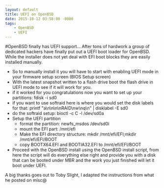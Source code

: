 ```yaml
---
layout: default
title: UEFI on OpenBSD
date: 2015-10-12 03:58:00 -0000
tags: 
    - OpenBSD
    - UEFI
---
```

#OpenBSD finally has UEFI support...
After tons of hardwork a group of dedicated hackers have finally put out a UEFI boot loader for OpenBSD. While the installer does not yet deal with EFI boot blocks they are easily installed manually.

<!--more-->

* So to manually install it you will have to start with enabling UEFI mode in your firmware setup screen (BIOS Setup screen)
* With the latest snapshot written to a flash drive boot the flash drive in UEFI mode to see if it will work for you.
* if it worked for you congratulations now you want to set up your partitions: fdisk -i sd0
* if you want to use softraid here is where you would set the disk labels for that: printf "a\n\n\n\nRAID\nw\nq\n" | disklabel -E sd0
* do the softraid setup: bioctl -c C -l /dev/sd0a
* Setup the UEFI partition
  * format the partition: newfs_msdos /dev/sd0i
  * mount the EFI part: /mnt/efi
  * Make the EFI directory structure: mkdir /mnt/efi/EFI;mkdir /mnt/efi/EFI/BOOT
  * copy BOOTX64.EFI and BOOTIA32.EFI to /mnt/efi/EFI/BOOT
* Proceed with the OpenBSD install using the OpenBSD install script, from here the script will do everything else right and provide you with a disk that can be booted under MBR and the work you just finished will let it boot under UEFI.

A big thanks goes out to Toby Slight, I adapted the instructions from what he posted on misc@
